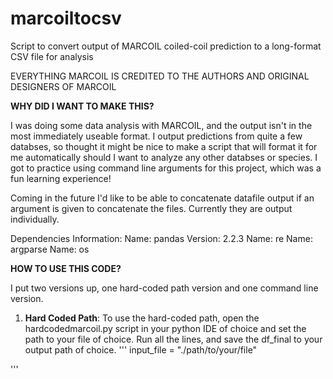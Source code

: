 # marcoiltocsv
Script to convert output of MARCOIL coiled-coil prediction to a long-format CSV file for analysis

EVERYTHING MARCOIL IS CREDITED TO THE AUTHORS AND ORIGINAL DESIGNERS OF MARCOIL

**WHY DID I WANT TO MAKE THIS?**

I was doing some data analysis with MARCOIL, and the output isn't in the most immediately useable format. I output predictions from quite a few databses, 
so thought it might be nice to make a script that will format it for me automatically should I want to analyze any other databses or species. I got to practice 
using command line arguments for this project, which was a fun learning experience!

Coming in the future I'd like to be able to concatenate datafile output if an argument is given to concatenate the files. Currently they are output individually.


Dependencies Information: 
Name: pandas Version: 2.2.3
Name: re
Name: argparse
Name: os


**HOW TO USE THIS CODE?**

I put two versions up, one hard-coded path version and one command line version. 

1. **Hard Coded Path**:
To use the hard-coded path, open the hardcodedmarcoil.py script in your python IDE of choice and set the path to your file of choice. Run all the lines, and save the df_final to your output path of choice. 
'''
input_file = "./path/to/your/file"

'''
